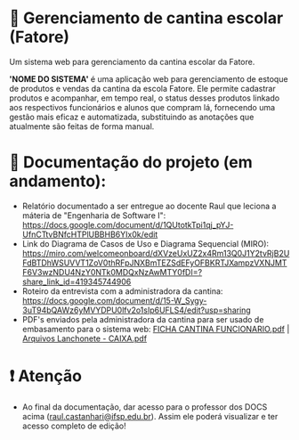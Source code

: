 # 🧃 Gerenciamento de cantina escolar (Fatore)
Um sistema web  para gerenciamento da cantina escolar da Fatore.

**'NOME DO SISTEMA'** é uma aplicação web para gerenciamento de estoque de produtos e vendas da cantina da escola Fatore. Ele permite cadastrar produtos e acompanhar, em tempo real, o status desses produtos linkado aos respectivos funcionários e alunos que compram lá, fornecendo uma gestão mais eficaz e automatizada, substituindo as anotações que atualmente são feitas de forma manual.

# 📂 Documentação do projeto (em andamento):
- Relatório documentado a ser entregue ao docente Raul que leciona a máteria de "Engenharia de Software I":
  https://docs.google.com/document/d/1QUtotkTpi1qj_pYJ-UfnCTtvBNfcHTPlUBBHB6YIx0k/edit
- Link do Diagrama de Casos de Uso e Diagrama Sequencial (MIRO): 
  https://miro.com/welcomeonboard/dXVzeUxUZ2x4Rm13Q0J1Y2tvRjB2UFdBTDhWSUVVT1ZoV0thRFpJNXBmTEZSdEFyOFBKRTJXampzVXNJMTF6V3wzNDU4NzY0NTk0MDQxNzAwMTY0fDI=?share_link_id=419345744906
- Roteiro da entrevista com a administradora da cantina:
  https://docs.google.com/document/d/15-W_Sygy-3uT94bQAWz6yMVYDPU0lfv2o1sIp6UFLS4/edit?usp=sharing
- PDF's enviados pela administradora da cantina para ser usado de embasamento para o sistema web:
  [FICHA CANTINA FUNCIONARIO.pdf](https://github.com/user-attachments/files/17131629/FICHA.CANTINA.FUNCIONARIO.pdf) | 
  [Arquivos Lanchonete - CAIXA.pdf](https://github.com/user-attachments/files/17131628/Arquivos.Lanchonete.-.CAIXA.pdf)

# ❗ Atenção
-  Ao final da documentação, dar acesso para o professor dos DOCS acima (raul.castanhari@ifsp.edu.br). Assim ele poderá visualizar e ter acesso completo de edição!

